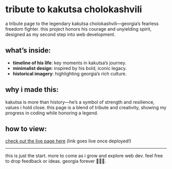 # tribute to kakutsa cholokashvili

a tribute page to the legendary kakutsa cholokashvili—georgia’s fearless freedom fighter. this project honors his courage and unyielding spirit, designed as my second step into web development.

## what’s inside:
- **timeline of his life**: key moments in kakutsa’s journey.
- **minimalist design**: inspired by his bold, iconic legacy.
- **historical imagery**: highlighting georgia’s rich culture.

## why i made this:
kakutsa is more than history—he’s a symbol of strength and resilience, values i hold close. this page is a blend of tribute and creativity, showing my progress in coding while honoring a legend.

## how to view:
[check out the live page here](https://no1nereal.github.io/Tribute-to-Kakutsa) (link goes live once deployed!)

---

this is just the start. more to come as i grow and explore web dev. feel free to drop feedback or ideas. georgia forever 🐺🇬🇪.
